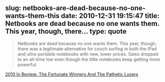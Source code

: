 slug: netbooks-are-dead-because-no-one-wants-them-this
date: 2010-12-31 19:15:47
title: Netbooks are dead because no one wants them. This year, though, there...
type: quote
---

> Netbooks are dead because no one wants them. This year, though, there was a legitimate alternative for couch surfing in both the iPad and ultra-portable notebooks with new, lower prices. Sales dropped to an all-time low even though the little notebooks keep getting more powerful.

[2010 In Review: The Fortunate Winners And The Pathetic Losers](http://www.crunchgear.com/2010/12/31/2010-in-review-the-fortunate-winners-and-the-pathetic-losers/)
